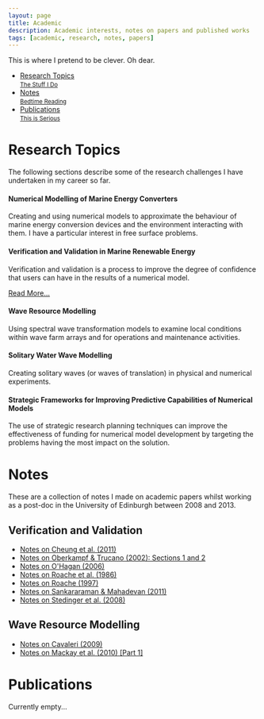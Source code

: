 ```yaml
---
layout: page
title: Academic
description: Academic interests, notes on papers and published works
tags: [academic, research, notes, papers]
---
```


<p class="page-message">
  This is where I pretend to be clever. Oh dear.
</p>

<div class="navmenu academic">
<nav class="blue">
	<ul>
		<li><a href="#topics" class="scroll">Research Topics<br /> <small>The Stuff I Do</small></a></li>
		<li><a href="#notes" class="scroll">Notes<br /> <small>Bedtime Reading</small></a></li>
		<li><a href="#pubs" class="scroll">Publications<br /> <small>This is Serious</small></a></li>
	</ul>
</nav>
</div>

<h1 class="one" id="topics"><span>Research Topics</span></h1>

The following sections describe some of the research challenges I have undertaken in my career so far.

#### Numerical Modelling of Marine Energy Converters

Creating and using numerical models to approximate the behaviour of marine energy conversion devices and the environment interacting with them. I have a particular interest in free surface problems.

####  Verification and Validation in Marine Renewable Energy

Verification and validation is a process to improve the degree of confidence that users can have in the results of a numerical model.

[Read More...](VandV)

#### Wave Resource Modelling

Using spectral wave transformation models to examine local conditions within wave farm arrays and for operations and maintenance activities.

#### Solitary Water Wave Modelling

Creating solitary waves (or waves of translation) in physical and numerical experiments.

#### Strategic Frameworks for Improving Predictive Capabilities of Numerical Models

The use of strategic research planning techniques can improve the effectiveness of funding for numerical model development by targeting the problems having the most impact on the solution.

<h1 class="one" id="notes"><span>Notes</span></h1>

These are a collection of notes I made on academic papers whilst working as a post-doc in the University of Edinburgh between 2008 and 2013.

## Verification and Validation

* [Notes on Cheung et al. (2011)](VandV/Cheung2011)
* [Notes on Oberkampf & Trucano (2002): Sections 1 and 2](VandV/Oberkampf2002_1)
* [Notes on O'Hagan (2006)](VandV/OHagan2006)
* [Notes on Roache et al. (1986)](VandV/Roache1986)
* [Notes on Roache (1997)](VandV/Roache1997)
* [Notes on Sankararaman & Mahadevan (2011)](VandV/Sankararaman2011)
* [Notes on Stedinger et al. (2008)](VandV/Stedinger2008)

## Wave Resource Modelling

* [Notes on Cavaleri (2009)](wave_resource/Cavaleri2009)
* [Notes on Mackay et al. (2010) [Part 1]](wave_resource/Mackay2010Part1)

<h1 class="one" id="pubs"><span>Publications</span></h1>

Currently empty...






